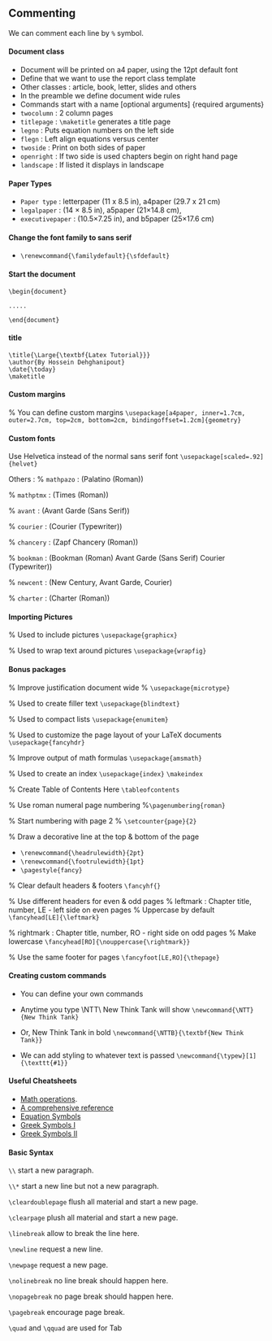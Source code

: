 ## Commenting
We can comment each line by `%` symbol.

#### Document class

  - Document will be printed on a4 paper, using the 12pt default font
  - Define that we want to use the report class template
  - Other classes : article, book, letter, slides and others
  - In the preamble we define document wide rules
  - Commands start with a name [optional arguments] {required arguments}
  - `twocolumn` : 2 column pages
  - `titlepage` : `\maketitle` generates a title page
  - `legno` : Puts equation numbers on the left side
  - `flegn` : Left align equations versus center
  - `twoside` : Print on both sides of paper
  - `openright` : If two side is used chapters begin on right hand page
  - `landscape` : If listed it displays in landscape


#### Paper Types

  - `Paper type` : letterpaper (11 x 8.5 in), a4paper (29.7 x 21 cm)
  - `legalpaper` : (14 × 8.5 in), a5paper (21×14.8 cm),
  - `executivepaper` : (10.5×7.25 in), and b5paper (25×17.6 cm)


#### Change the font family to sans serif
  - `\renewcommand{\familydefault}{\sfdefault}`

#### Start the document
```
\begin{document}

.....

\end{document}
```

#### title
```
\title{\Large{\textbf{Latex Tutorial}}}
\author{By Hossein Dehghanipout}
\date{\today}
\maketitle
```

#### Custom margins
% You can define custom margins
` \usepackage[a4paper, inner=1.7cm, outer=2.7cm, top=2cm, bottom=2cm, bindingoffset=1.2cm]{geometry} `



#### Custom fonts
Use Helvetica instead of the normal sans serif font
`\usepackage[scaled=.92]{helvet}`

Others :
% `mathpazo` :  (Palatino (Roman))

% `mathptmx` : (Times (Roman))

% `avant` : (Avant Garde (Sans Serif))

% `courier` : (Courier (Typewriter))

% `chancery` : (Zapf Chancery (Roman))

% `bookman` : (Bookman (Roman) Avant Garde (Sans Serif) Courier (Typewriter))

% `newcent` : (New Century, Avant Garde, Courier)

% `charter` : (Charter (Roman))


#### Importing Pictures
% Used to include pictures
`\usepackage{graphicx}`

% Used to wrap text around pictures
`\usepackage{wrapfig}`

#### Bonus packages
% Improve justification document wide
% `\usepackage{microtype}`

% Used to create filler text
`\usepackage{blindtext}`


% Used to compact lists
`\usepackage{enumitem}`

% Used to customize the page layout of your LaTeX documents
`\usepackage{fancyhdr}`

% Improve output of math formulas
`\usepackage{amsmath}`

% Used to create an index
`\usepackage{index}`
`\makeindex`

% Create Table of Contents Here
`\tableofcontents`

% Use roman numeral page numbering
%`\pagenumbering{roman}`

% Start numbering with page 2
% `\setcounter{page}{2}`

% Draw a decorative line at the top & bottom of the page
- `\renewcommand{\headrulewidth}{2pt}`
- `\renewcommand{\footrulewidth}{1pt}`
- `\pagestyle{fancy}`

% Clear default headers & footers
`\fancyhf{}`



  % Use different headers for even & odd pages
  % leftmark : Chapter title, number, LE - left side on even pages
  % Uppercase by default
`\fancyhead[LE]{\leftmark} `

  % rightmark : Chapter title, number, RO - right side on odd pages
  % Make lowercase
  `\fancyhead[RO]{\nouppercase{\rightmark}}`

  % Use the same footer for pages
  `\fancyfoot[LE,RO]{\thepage}`






#### Creating custom commands
-  You can define your own commands
- Anytime you type \NTT\ New Think Tank will show
`\newcommand{\NTT}{New Think Tank}`

- Or, New Think Tank in bold
`\newcommand{\NTTB}{\textbf{New Think Tank}}`

- We can add styling to whatever text is passed
`\newcommand{\typew}[1]{\texttt{#1}}`


#### Useful Cheatsheets  
  - [Math operations](https://math.iranquestion.ir/index.php?qa=%D8%B1%D8%A7%D9%87%D9%86%D9%85%D8%A7%DB%8C-%D8%AA%D8%A7%DB%8C%D9%BE).
  - [A comprehensive reference](https://en.wikibooks.org/wiki/LaTeX)
  - [Equation Symbols](https://www.stevesque.com/symbols/)
  - [Greek Symbols I](https://oeis.org/wiki/List_of_LaTeX_mathematical_symbols)
  - [Greek Symbols II](http://detexify.kirelabs.org/symbols.html)

#### Basic Syntax
`\\` start a new paragraph.

`\\*` start a new line but not a new paragraph.

`\cleardoublepage` flush all material and start a new page.

`\clearpage` plush all material and start a new page.

`\linebreak` allow to break the line here.

`\newline` request a new line.

`\newpage` request a new page.

`\nolinebreak` no line break should happen here.

`\nopagebreak` no page break should happen here.

`\pagebreak` encourage page break.

`\quad` and `\qquad` are used for Tab
